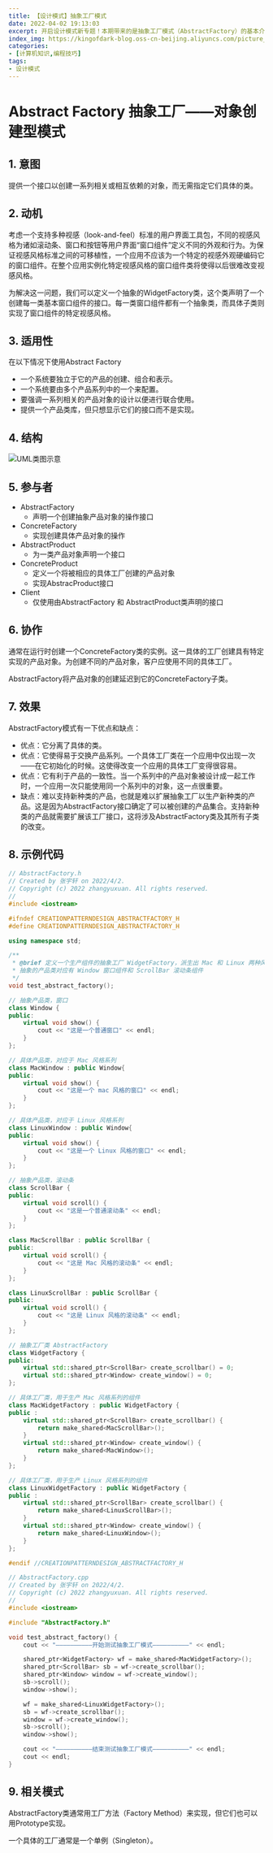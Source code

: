 ```yaml
---
title: 【设计模式】抽象工厂模式
date: 2022-04-02 19:13:03
excerpt: 开启设计模式新专题！本期带来的是抽象工厂模式（AbstractFactory）的基本介绍。
index_img: https://kingofdark-blog.oss-cn-beijing.aliyuncs.com/picture_backend/picture_backend/img/202204091439418.jpeg
categories: 
- [计算机知识,编程技巧]
tags:
- 设计模式
---
```


#  Abstract Factory 抽象工厂——对象创建型模式

## 1. 意图

提供一个接口以创建一系列相关或相互依赖的对象，而无需指定它们具体的类。

## 2. 动机

考虑一个支持多种视感（look-and-feel）标准的用户界面工具包，不同的视感风格为诸如滚动条、窗口和按钮等用户界面“窗口组件”定义不同的外观和行为。为保证视感风格标准之间的可移植性，一个应用不应该为一个特定的视感外观硬编码它的窗口组件。在整个应用实例化特定视感风格的窗口组件类将使得以后很难改变视感风格。

为解决这一问题，我们可以定义一个抽象的WidgetFactory类，这个类声明了一个创建每一类基本窗口组件的接口。每一类窗口组件都有一个抽象类，而具体子类则实现了窗口组件的特定视感风格。

## 3. 适用性

在以下情况下使用Abstract Factory

- 一个系统要独立于它的产品的创建、组合和表示。
- 一个系统要由多个产品系列中的一个来配置。
- 要强调一系列相关的产品对象的设计以便进行联合使用。
- 提供一个产品类库，但只想显示它们的接口而不是实现。

## 4. 结构

![UML类图示意](https://kingofdark-blog.oss-cn-beijing.aliyuncs.com/picture_backend/picture_backend/img/202204021937446.jpeg)

## 5. 参与者

- AbstractFactory 
  - 声明一个创建抽象产品对象的操作接口
- ConcreteFactory
  - 实现创建具体产品对象的操作
- AbstractProduct
  - 为一类产品对象声明一个接口
- ConcreteProduct
  - 定义一个将被相应的具体工厂创建的产品对象
  - 实现AbstracProduct接口
- Client
  - 仅使用由AbstractFactory 和 AbstractProduct类声明的接口

## 6. 协作

通常在运行时创建一个ConcreteFactory类的实例。这一具体的工厂创建具有特定实现的产品对象。为创建不同的产品对象，客户应使用不同的具体工厂。

AbstractFactory将产品对象的创建延迟到它的ConcreteFactory子类。

## 7. 效果

AbstractFactory模式有一下优点和缺点：

- 优点：它分离了具体的类。
- 优点：它使得易于交换产品系列。一个具体工厂类在一个应用中仅出现一次——在它初始化的时候。这使得改变一个应用的具体工厂变得很容易。
- 优点：它有利于产品的一致性。当一个系列中的产品对象被设计成一起工作时，一个应用一次只能使用同一个系列中的对象，这一点很重要。
- 缺点：难以支持新种类的产品，也就是难以扩展抽象工厂以生产新种类的产品。这是因为AbstractFactory接口确定了可以被创建的产品集合。支持新种类的产品就需要扩展该工厂接口，这将涉及AbstractFactory类及其所有子类的改变。

## 8. 示例代码

```C++
// AbstractFactory.h
// Created by 张宇轩 on 2022/4/2.
// Copyright (c) 2022 zhangyuxuan. All rights reserved.
// 
#include <iostream>

#ifndef CREATIONPATTERNDESIGN_ABSTRACTFACTORY_H
#define CREATIONPATTERNDESIGN_ABSTRACTFACTORY_H

using namespace std;

/** 
 * @brief 定义一个生产组件的抽象工厂 WidgetFactory，派生出 Mac 和 Linux 两种风格的具体抽象工厂实现类；
 * 抽象的产品类对应有 Window 窗口组件和 ScrollBar 滚动条组件
 */
void test_abstract_factory();

// 抽象产品类，窗口
class Window {
public:
    virtual void show() {
        cout << "这是一个普通窗口" << endl;
    }
};

// 具体产品类，对应于 Mac 风格系列
class MacWindow : public Window{
public:
    virtual void show() {
        cout << "这是一个 mac 风格的窗口" << endl;
    }
};

// 具体产品类，对应于 Linux 风格系列
class LinuxWindow : public Window{
public:
    virtual void show() {
        cout << "这是一个 Linux 风格的窗口" << endl;
    }
};

// 抽象产品类，滚动条
class ScrollBar {
public:
    virtual void scroll() {
        cout << "这是一个普通滚动条" << endl;
    }
};

class MacScrollBar : public ScrollBar {
public:
    virtual void scroll() {
        cout << "这是 Mac 风格的滚动条" << endl;
    }
};

class LinuxScrollBar : public ScrollBar {
public:
    virtual void scroll() {
        cout << "这是 Linux 风格的滚动条" << endl;
    }
};

// 抽象工厂类 AbstractFactory
class WidgetFactory {
public:
    virtual std::shared_ptr<ScrollBar> create_scrollbar() = 0;
    virtual std::shared_ptr<Window> create_window() = 0;
};

// 具体工厂类，用于生产 Mac 风格系列的组件
class MacWidgetFactory : public WidgetFactory {
public :
    virtual std::shared_ptr<ScrollBar> create_scrollbar() {
        return make_shared<MacScrollBar>();
    }
    virtual std::shared_ptr<Window> create_window() {
        return make_shared<MacWindow>();
    }
};

// 具体工厂类，用于生产 Linux 风格系列的组件
class LinuxWidgetFactory : public WidgetFactory {
public :
    virtual std::shared_ptr<ScrollBar> create_scrollbar() {
        return make_shared<LinuxScrollBar>();
    }
    virtual std::shared_ptr<Window> create_window() {
        return make_shared<LinuxWindow>();
    }
};

#endif //CREATIONPATTERNDESIGN_ABSTRACTFACTORY_H
```

```C++
// AbstractFactory.cpp
// Created by 张宇轩 on 2022/4/2.
// Copyright (c) 2022 zhangyuxuan. All rights reserved.
// 
#include <iostream>

#include "AbstractFactory.h"

void test_abstract_factory() {
    cout << "——————————开始测试抽象工厂模式——————————" << endl;

    shared_ptr<WidgetFactory> wf = make_shared<MacWidgetFactory>();
    shared_ptr<ScrollBar> sb = wf->create_scrollbar();
    shared_ptr<Window> window = wf->create_window();
    sb->scroll();
    window->show();

    wf = make_shared<LinuxWidgetFactory>();
    sb = wf->create_scrollbar();
    window = wf->create_window();
    sb->scroll();
    window->show();

    cout << "——————————结束测试抽象工厂模式——————————" << endl;
    cout << endl;
}
```



## 9. 相关模式

AbstractFactory类通常用工厂方法（Factory Method）来实现，但它们也可以用Prototype实现。

一个具体的工厂通常是一个单例（Singleton）。
